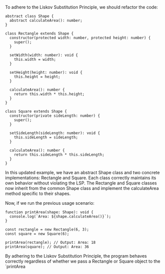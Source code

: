 To adhere to the Liskov Substitution Principle, we should refactor the code:

```
abstract class Shape {
  abstract calculateArea(): number;
}

class Rectangle extends Shape {
  constructor(protected width: number, protected height: number) {
    super();
  }

  setWidth(width: number): void {
    this.width = width;
  }

  setHeight(height: number): void {
    this.height = height;
  }

  calculateArea(): number {
    return this.width * this.height;
  }
}

class Square extends Shape {
  constructor(private sideLength: number) {
    super();
  }

  setSideLength(sideLength: number): void {
    this.sideLength = sideLength;
  }

  calculateArea(): number {
    return this.sideLength * this.sideLength;
  }
}

```

In this updated example, we have an abstract Shape class and two concrete implementations: Rectangle and Square. Each class correctly maintains its own behavior without violating the LSP. The Rectangle and Square classes now inherit from the common Shape class and implement the calculateArea method specific to their shapes.

Now, if we run the previous usage scenario:

```
function printArea(shape: Shape): void {
  console.log(`Area: ${shape.calculateArea()}`);
}

const rectangle = new Rectangle(6, 3);
const square = new Square(6);

printArea(rectangle); // Output: Area: 18
printArea(square); // Output: Area: 36

```

By adhering to the Liskov Substitution Principle, the program behaves correctly regardless of whether we pass a Rectangle or Square object to the `printArea
